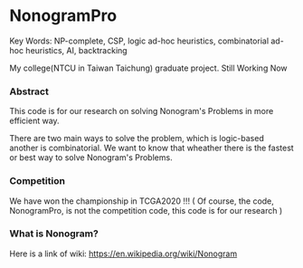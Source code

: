 # NonogramPro
Key Words: NP-complete, CSP, logic ad-hoc heuristics, combinatorial ad-hoc heuristics, AI, backtracking

My college(NTCU in Taiwan Taichung) graduate project.
Still Working Now

### Abstract
This code is for our research on solving Nonogram's Problems in more efficient way.

There are two main ways to solve the problem, which is logic-based another is combinatorial. We want to know that wheather there is the fastest or best way to solve Nonogram's Problems.

### Competition
We have won the championship in TCGA2020 !!! ( Of course, the code, NonogramPro, is not the competition code, this code is for our research )


### What is Nonogram?
Here is a link of wiki: https://en.wikipedia.org/wiki/Nonogram
